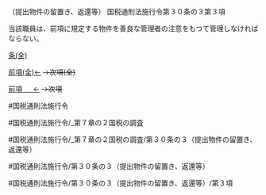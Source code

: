 （提出物件の留置き、返還等）
国税通則法施行令第３０条の３第３項

当該職員は、前項に規定する物件を善良な管理者の注意をもつて管理しなければならない。

[条(全)](国税通則法施行＿令＿第３０条の３_.md)

[前項(全)←](国税通則法施行＿令＿第３０条の３第２項_.md)  ~~→次項(全)~~

[前項 　 ←](国税通則法施行＿令＿第３０条の３第２項.md)  ~~→次項~~



#国税通則法施行令

#国税通則法施行令/_第７章の２国税の調査

#国税通則法施行令/_第７章の２国税の調査/第３０条の３（提出物件の留置き、返還等）

#国税通則法施行令/第３０条の３（提出物件の留置き、返還等）

#国税通則法施行令/第３０条の３（提出物件の留置き、返還等）/第３項

